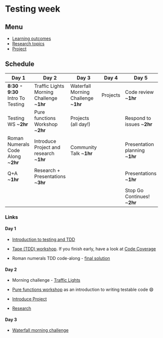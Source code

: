# Testing week

## Menu
 - [Learning outcomes](./learning-outcomes.md)
 - [Research topics](./research-afternoon.md)
 - [Project](./week-3/project)

## Schedule
Day 1|Day 2|Day 3|Day 4| Day 5 
---|---|---|---|---
|**8:30 - 9:30** Intro To Testing |Traffic Lights Morning Challenge ~**1hr**|Waterfall Morning Challenge ~**1hr**| Projects| Code review ~**1hr**
|Testing WS ~**2hr**|Pure functions Workshop ~**2hr**|Projects (all day!)|| Respond to issues ~**2hr**
|Roman Numerals Code Along ~**2hr**|Introduce Project and research ~**1hr**| Community Talk ~**1hr**||Presentation planning ~**1hr**
|Q+A ~**1hr**|Research + Presentations ~**3hr**||| Presentations ~**1hr**
|||||Stop Go Continues! ~**2hr**

### Links

#### Day 1

- [Introduction to testing and TDD](https://github.com/foundersandcoders/testing-tdd-intro)

- [Tape (TDD) workshop](https://github.com/foundersandcoders/fizzbuzz). If you finish early, have a look at [Code Coverage](https://github.com/dwyl/learn-tape#bonus-level)

- Roman numerals TDD code-along - [final solution](https://github.com/foundersandcoders/roman-numeral-tdd-codealong)

#### Day 2

- Morning challenge - [Traffic Lights](https://github.com/foundersandcoders/traffic-lights)

- [Pure functions workshop](https://github.com/foundersandcoders/ws-pure-functions-easy-testing) as an introduction to writing testable code :smile:

- [Introduce Project](https://github.com/foundersandcoders/master-reference/blob/master/coursebook/week-2/project)

- [Research](https://github.com/m4v15/master-reference/blob/master/coursebook/week-3/research-afternoon.md)

#### Day 3

- [Waterfall morning challenge](https://github.com/foundersandcoders/mc-waterfall-chaser)
